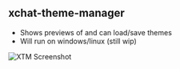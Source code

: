 xchat-theme-manager
------------------

- Shows previews of and can load/save themes
- Will run on windows/linux (still wip)

![XTM Screenshot](http://puu.sh/uoZz)
